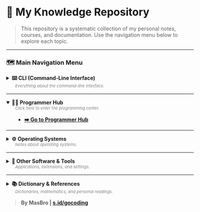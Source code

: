 # 📖 My Knowledge Repository

> This repository is a systematic collection of my personal notes, courses, and documentation. Use the navigation menu below to explore each topic.

---

### 🗺️ **Main Navigation Menu**

<details>
  <summary>
    <strong>⌨️ CLI (Command-Line Interface)</strong>
    <div style="font-size: 11px; color: grey; margin-left: 24px;"><i>Everything about the command-line interface.</i></div>
  </summary>
  <div style="padding-left: 25px; margin-top: 8px;">

- **[🖥️ Basic Commands (Linux)](CLI/perintah/README.md)**
- **[📦 Package Manager](CLI/package-manager/README.md)**
  - **[🐧 Linux](CLI/package-manager/linux/README.md)**
  - **[🪟 Windows (Chocolatey, Winget)](CLI/package-manager/windows/README.md)**
- **[💻 Terminal & Shell](CLI/terminal/README.md)**
  - **[📜 Shell Terminal](CLI/terminal/shell-terminal/README.md)**
  - **[🐱 Kitty Terminal](CLI/terminal/kitty/README.md)**
- **[🛠️ Popular CLI Tools](CLI/tools/README.md)**
  - **[🔄 Git (Complete)](CLI/tools/git/README.md)**
  - **[⬢ Helix Editor](CLI/tools/helix/README.md)**
  - **[✨ Neovim](CLI/tools/neovim/README.md)**
  - **[✏️ Nano](CLI/tools/nano/README.md)**
  - **[➕ Others (Pandoc, yt-dlp, etc.)](CLI/tools/README.md)**
- **[🚀 Windows PowerShell](CLI/windows/powershell/README.md)**

  </div>
</details>

---

<details open>
  <summary>
    <strong>👨‍💻 Programmer Hub</strong>
    <div style="font-size: 11px; color: grey; margin-left: 24px;"><i>Click here to enter the programming center.</i></div>
  </summary>
  <div style="padding-left: 25px; margin-top: 8px;">

- **[➡️ Go to Programmer Hub](programmer/README.md)**

  </div>
</details>

---

<details>
  <summary>
    <strong>⚙️ Operating Systems</strong>
    <div style="font-size: 11px; color: grey; margin-left: 24px;"><i>Notes about operating systems.</i></div>
  </summary>
  <div style="padding-left: 25px; margin-top: 8px;">

- **[ℹ️ Tentang](sistem-operasi/README.md)**
- **[🔂 Bootloader](sistem-operasi/booting/README.md)**
- **[🐧 Linux]([sistem-operasi/linux/index.html](https://independentlearners.github.io/public/sistem-operasi/linux/))**
  - **[📁 Filesystem Arch Linux](sistem-operasi/linux/archlinux/README.md)**
  - **[🗜 Instalasi Arch Linux](sistem-operasi/linux/archlinux/instalasi/README.md)**

- **[🪟 Windows](sistem-operasi/windows/README.md)**

  </div>
</details>

---

<details>
  <summary>
    <strong>🔧 Other Software & Tools</strong>
    <div style="font-size: 11px; color: grey; margin-left: 24px;"><i>Applications, extensions, and settings.</i></div>
  </summary>
  <div style="padding-left: 25px; margin-top: 8px;">

- **[💻 Software](software/README.md)**
  - **[🌐 Browser Extension (Vimium-C)](software/browser/extention/vimium-c/README.md)**
- **[⚙️ Settings](pengaturan/README.md)**
  - **[🖌️ Visual Studio Code](pengaturan/vsc/README.md)**
- **[📝 Markdown](./programmer/domain-spesifik/tools/markdown/README.md)**

  </div>
</details>

---

<details>
  <summary>
    <strong>📚 Dictionary & References</strong>
    <div style="font-size: 11px; color: grey; margin-left: 24px;"><i>Dictionaries, mathematics, and personal readings.</i></div>
  </summary>
  <div style="padding-left: 25px; margin-top: 8px;">

- **[📖 Language Dictionary](kamus/bahasa/README.md)**
  - **[🕌 Arabic](kamus/bahasa/Arab/README.md)**
  - **[🇮🇩 Indonesian](kamus/bahasa/Indonesia/README.md)**
  - **[🇬🇧 English](kamus/bahasa/Inggris/README.md)**
- **[➕ Mathematics](matematik/README.md)**
- **[🧠 My Readings](saya/README.md)**

  - **[📜 Kitab Ta'lim Muta'allim](saya/book/talim_mutaallim/README.md)**
  - **[📜 Kitab Lubabul Hadits](saya/book/lubabul_hadits/README.md)**

    </div>
  </details>

> **By MasBro | [s.id/gocoding](https://s.id/gocoding)**
